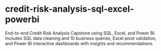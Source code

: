 # credit-risk-analysis-sql-excel-powerbi
End-to-end Credit Risk Analysis Capstone using SQL, Excel, and Power BI.  Includes SQL data cleaning and 10 business queries, Excel pivot validation,  and Power BI interactive dashboards with insights and recommendations.
